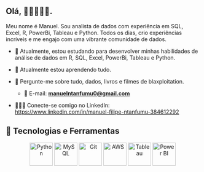 ## Olá, 👋🏾👩🏾‍💻.

Meu nome é Manuel. Sou analista de dados com experiência em SQL, Excel, R, PowerBi, Tableau e Python. Todos os dias, crio experiências incríveis e me engajo com uma vibrante comunidade de dados.

* 🔭 Atualmente, estou estudando para desenvolver minhas habilidades de análise de dados em R, SQL, Excel, PowerBi, Tableau e Python.
* 🌱 Atualmente estou aprendendo tudo.
* 💬 Pergunte-me sobre tudo, dados, livros e filmes de blaxploitation.


  * 📧 E-mail: <strong>manuelntanfumu0@gmail.com</strong> <br>
* 👩🏾‍💻 Conecte-se comigo no LinkedIn: https://www.linkedin.com/in/manuel-filipe-ntanfumu-384612292
 

## 🚀 Tecnologias e Ferramentas 

<p align="center">
  <img src="https://cdn.jsdelivr.net/gh/devicons/devicon/icons/python/python-original-wordmark.svg" height="60" alt="Python" />
  <img src="https://cdn.jsdelivr.net/gh/devicons/devicon/icons/mysql/mysql-original-wordmark.svg" height="60" alt="MySQL" />
  <img src="https://cdn.jsdelivr.net/gh/devicons/devicon/icons/git/git-original-wordmark.svg" height="60" alt="Git" />
  <img src="https://cdn.jsdelivr.net/gh/devicons/devicon/icons/amazonwebservices/amazonwebservices-original-wordmark.svg" height="60" alt="AWS" />
  <img src="https://upload.wikimedia.org/wikipedia/commons/4/4b/Tableau_Logo.png" height="60" alt="Tableau" />
  <img src="https://img.icons8.com/color/96/000000/power-bi.png" height="60" alt="Power BI" />
</p>


